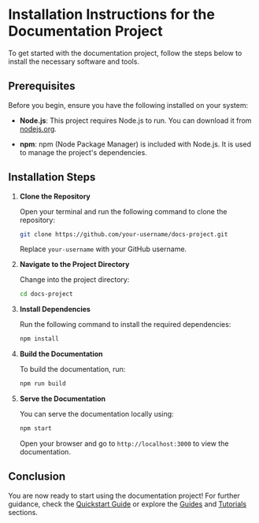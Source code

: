 # Installation Instructions for the Documentation Project

To get started with the documentation project, follow the steps below to install the necessary software and tools.

## Prerequisites

Before you begin, ensure you have the following installed on your system:

- **Node.js**: This project requires Node.js to run. You can download it from [nodejs.org](https://nodejs.org/).

- **npm**: npm (Node Package Manager) is included with Node.js. It is used to manage the project's dependencies.

## Installation Steps

1. **Clone the Repository**

   Open your terminal and run the following command to clone the repository:

   ```bash
   git clone https://github.com/your-username/docs-project.git
   ```

   Replace `your-username` with your GitHub username.

2. **Navigate to the Project Directory**

   Change into the project directory:

   ```bash
   cd docs-project
   ```

3. **Install Dependencies**

   Run the following command to install the required dependencies:

   ```bash
   npm install
   ```

4. **Build the Documentation**

   To build the documentation, run:

   ```bash
   npm run build
   ```

5. **Serve the Documentation**

   You can serve the documentation locally using:

   ```bash
   npm start
   ```

   Open your browser and go to `http://localhost:3000` to view the documentation.

## Conclusion

You are now ready to start using the documentation project! For further guidance, check the [Quickstart Guide](quickstart.md) or explore the [Guides](../guides/index.md) and [Tutorials](../tutorials/index.md) sections.